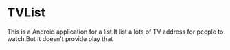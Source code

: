 TVList
======

This is a Android application for a list.It list a lots of TV address for people to watch,But it doesn't provide play that